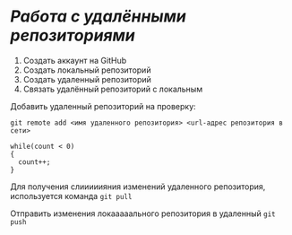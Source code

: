 # ***Работа с удалёнными репозиториями***

1. Создать аккаунт на GitHub
2. Создать локальный репозиторий
3. Создать удаленный репозиторий
4. Связать удалённый репозиторий с локальным

Добавить удаленный репозиторий на проверку:
```
git remote add <имя удаленного репозитория> <url-адрес репозитория в сети>
```
```
while(count < 0)
{
  count++;
}
```
Для получения слииииияния изменений удаленного репозитория, используется команда `git pull`

Отправить изменения локааааального репозитория в удаленный `git push`
